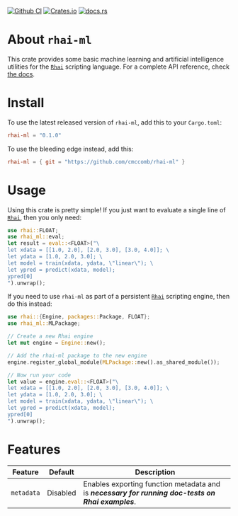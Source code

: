 [![Github CI](https://github.com/cmccomb/rhai-ml/actions/workflows/tests.yml/badge.svg)](https://github.com/cmccomb/rhai-ml/actions)
[![Crates.io](https://img.shields.io/crates/v/rhai-ml.svg)](https://crates.io/crates/rhai-ml)
[![docs.rs](https://img.shields.io/docsrs/rhai-ml/latest?logo=rust)](https://docs.rs/rhai-ml)

# About `rhai-ml`

This crate provides some basic machine learning and artificial intelligence utilities for the [`Rhai`](https://rhai.rs/) 
scripting language. For a complete API reference, check [the docs](https://docs.rs/rhai-ml).

# Install

To use the latest released version of `rhai-ml`, add this to your `Cargo.toml`:

```toml
rhai-ml = "0.1.0"
```

To use the bleeding edge instead, add this:

```toml
rhai-ml = { git = "https://github.com/cmccomb/rhai-ml" }
```

# Usage

Using this crate is pretty simple! If you just want to evaluate a single line of [`Rhai`](https://rhai.rs/), then you only need:

```rust
use rhai::FLOAT;
use rhai_ml::eval;
let result = eval::<FLOAT>("\
let xdata = [[1.0, 2.0], [2.0, 3.0], [3.0, 4.0]]; \
let ydata = [1.0, 2.0, 3.0]; \
let model = train(xdata, ydata, \"linear\"); \
let ypred = predict(xdata, model);
ypred[0]
").unwrap();
```

If you need to use `rhai-ml` as part of a persistent [`Rhai`](https://rhai.rs/) scripting engine, then do this instead:

```rust
use rhai::{Engine, packages::Package, FLOAT};
use rhai_ml::MLPackage;

// Create a new Rhai engine
let mut engine = Engine::new();

// Add the rhai-ml package to the new engine
engine.register_global_module(MLPackage::new().as_shared_module());

// Now run your code
let value = engine.eval::<FLOAT>("\
let xdata = [[1.0, 2.0], [2.0, 3.0], [3.0, 4.0]]; \
let ydata = [1.0, 2.0, 3.0]; \
let model = train(xdata, ydata, \"linear\"); \
let ypred = predict(xdata, model);
ypred[0]
").unwrap();
```

# Features

| Feature     | Default  | Description                                                                                                                                                                                                                                                                                                                                                                                                                                                                                                           |
| ----------- | -------- | --------------------------------------------------------------------------------------------------------------------------------------------------------------------------------------------------------------------------------------------------------------------------------------------------------------------------------------------------------------------------------------------------------------------------------------------------------------------------------------------------------------------- |
| `metadata`  | Disabled | Enables exporting function metadata and is ___necessary for running doc-tests on Rhai examples___.                                                                                                                                                                                                                                                                                                                                                                                                                    |
